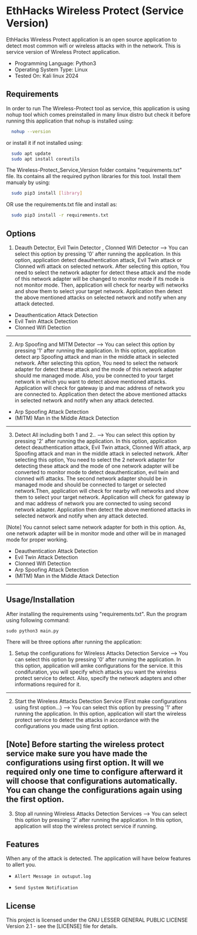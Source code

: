 
# EthHacks Wireless Protect (Service Version)

EthHacks Wireless Protect application is an open source application to detect most common wifi or wireless attacks with in the network. This is service version of Wireless Protect application.

- Programming Language: Python3
- Operating System Type: Linux
- Tested On: Kali linux 2024


## Requirements

In order to run The Wireless-Protect tool as service, this application is using nohup tool which comes preinstalled in many linux distro but check it before running this application that nohup is installed using:

```bash
  nohup --version
```
or install it if not installed using:

```bash
  sudo apt update
  sudo apt install coreutils
```

The Wireless-Protect_Service_Version folder contains "requirements.txt" file. Its contains all the required python libraries for this tool. Install them manualy by using:

```bash
  sudo pip3 install [library]
```
    
OR use the requirements.txt file and install as:

```bash
  sudo pip3 install -r requirements.txt
```
## Options

1.  Deauth Detector, Evil Twin Detector , Clonned Wifi Detector -->  You can select this option by pressing '0' after running the application. In this option, application detect deauthentication attack, Evil Twin attack or Clonned wifi attack on selected network. After selecting this option, You need to select the network adapter for detect these attack and the mode of this network adapter will be changed to monitor mode if its mode is not monitor mode. Then, application will check for nearby wifi networks and show them to select your target network. Application then detect the above mentioned attacks on selected network and notify when any attack detected.

- Deauthentication Attack Detection
- Evil Twin Attack Detection
- Clonned Wifi Detection
---

2.  Arp Spoofing and MITM Detector -->  You can select this option by pressing '1' after running the application. In this option, application detect arp Spoofing attack and man in the middle attack in selected network. After selecting this option, You need to select the network adapter for detect these attack and the mode of this network adapter should me managed mode. Also, you be connected to your target network in which you want to detect above mentioned attacks. Application will check for gateway ip and mac address of network you are connected to. Application then detect the above mentioned attacks in selected network and notify when any attack detected.

- Arp Spoofing Attack Detection
- (MITM) Man in the Middle Attack Detection
---

3.  Detect All including both 1 and 2.. -->  You can select this option by pressing '2' after running the application. In this option, application detect deauthentication attack, Evil Twin attack, Clonned Wifi attack, arp Spoofing attack and man in the middle attack in selected network. After selecting this option, You need to select the 2 network adapter for detecting these attack and the mode of one network adapter will be converted to monitor mode to detect deauthentication, evil twin and clonned wifi attacks. The second network adapter should be in managed mode and should be connected to target or selected network.Then, application will check for nearby wifi networks and show them to select your target network. Application will check for gateway ip and mac address of network you are connected to using second network adapter.  Application then detect the above mentioned attacks in selected network and notify when any attack detected.


[Note] You cannot select same network adapter for both in this option. As, one network adapter will be in monitor mode and other will be in managed mode for proper working.

- Deauthentication Attack Detection
- Evil Twin Attack Detection
- Clonned Wifi Detection
- Arp Spoofing Attack Detection
- (MITM) Man in the Middle Attack Detection
---
## Usage/Installation

After installing the requirements using "requirements.txt". Run the program using following command:

```
sudo python3 main.py
```

There will be three options after running the application:
1.  Setup the configurations for Wireless Attacks Detection Service -->  You can select this option by pressing '0' after running the application. In this option, application will amke configurations for the service. It this condifuration, you will specify which attacks you want the wireless protect service to detect. Also, specify the network adapters and other informations required for it.
---

2.  Start the Wireless Attacks Detection Service (First make configurations using first option...) -->  You can select this option by pressing '1' after running the application. In this option, application will start the wireless protect service to detect the attacks in accordance with the configurations you made using first option.

[Note] Before starting the wireless protect service make sure you have made the configurations using first option. It will we required only one time to configure afterward it will choose that configurations automatically. You can change the configurations again using the first option.
---

3.  Stop all running Wireless Attacks Detection Services -->  You can select this option by pressing '2' after running the application. In this option, application will stop the wireless protect service if running.

## Features

When any of the attack is detected. The application will have below features to allert you.

- `Allert Message in outuput.log`

- `Send System Notification`


## License

This project is licensed under the GNU LESSER GENERAL PUBLIC LICENSE Version 2.1 - see the [LICENSE] file for details.
